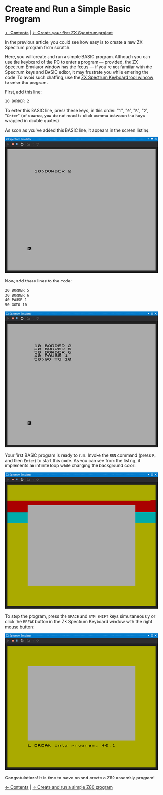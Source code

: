 # Create and Run a Simple Basic Program

[&larr; Contents](../Index) | [&larr; Create your first ZX Spectrum project](../GettingStarted/CreateFirstZxSpectrumProject)

In the previous article, you could see how easy is to create a new ZX Spectrum 
program from scratch.

Here, you will create and run a simple BASIC program. Although you can use 
the keyboard of the PC to enter a program &mdash; provided, the ZX Spectrum Emulator
window has the focus &mdash; if you're not familiar with the Spectrum keys and 
BASIC editor, it may frustrate you while entering the code. To avoid such chaffing, 
use the [ZX Spectrum Keyboard tool window](../IdeTools/KeyboardToolWindow) to enter 
the program.

First, add this line:

```
10 BORDER 2
```

To enter this BASIC line, press these keys, in this order: "`1`", "`0`", "`B`", 
"`2`", "`Enter`" (of course, you do not need to click comma between the keys 
wrapped in double quotes)

As soon as you've added this BASIC line, it appears in the screen listing:

![Basic line #10](./Figures/BasicLine1.png)

Now, add these lines to the code:

```
20 BORDER 5
30 BORDER 6
40 PAUSE 1
50 GOTO 10
```

![Other basic lines](./Figures/BasicLine2.png)

Your first BASIC program is ready to run. Invoke the `RUN` command (press
`R`, and then `Enter`) to start this code. As you can see from the listing, 
it implements an infinite loop while changing the background color:

![Running the code](./Figures/RunningBorderProgram.png)

To stop the program, press the `SPACE` and `SYM SHIFT` keys simultaneously
or click the `BREAK` button in the ZX Spectrum Keyboard window with the right
mouse button:

![Stopping the code](./Figures/StoppingBorderProgram.png)

Congratulations! It is time to move on and create a Z80 assembly program!

[&larr; Contents](../Index) | [&rarr; Create and run a simple Z80 program](./CreateSimpleZ80Program)

